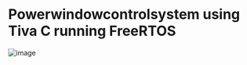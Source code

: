 # Powerwindowcontrolsystem using Tiva C running FreeRTOS


![image](https://github.com/DedRec/RTOS-project/assets/89746218/e84e8485-1a43-477e-8813-11b3d628de34)
